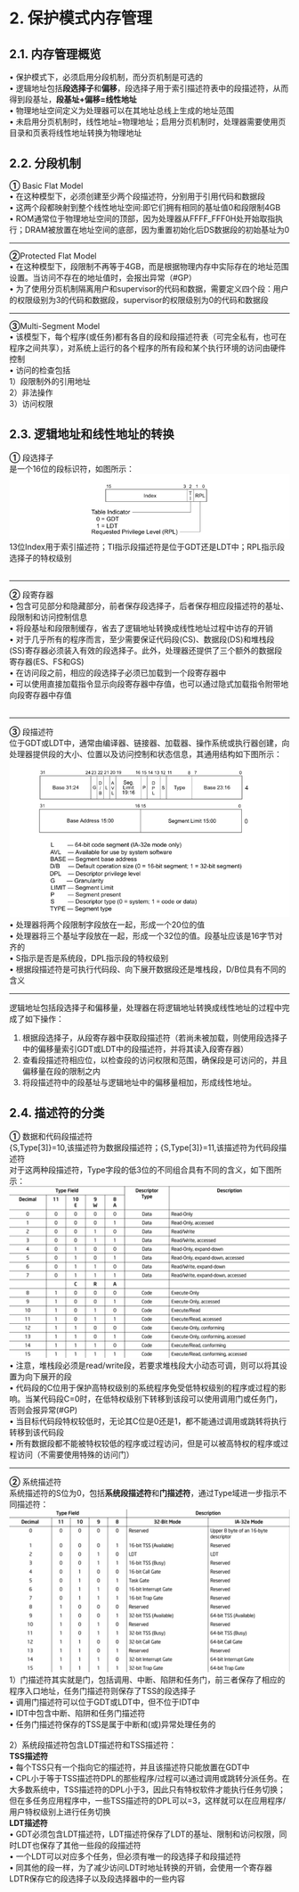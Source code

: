 # 2. 保护模式内存管理
## 2.1. 内存管理概览
• 保护模式下，必须启用分段机制，而分页机制是可选的<br>
• 逻辑地址包括**段选择子**和**偏移**，段选择子用于索引描述符表中的段描述符，从而得到段基址，**段基址+偏移=线性地址**<br>
• 物理地址空间定义为处理器可以在其地址总线上生成的地址范围<br>
• 未启用分页机制时，线性地址=物理地址；启用分页机制时，处理器需要使用页目录和页表将线性地址转换为物理地址
## 2.2. 分段机制
**①** Basic Flat Model<br> 
• 在这种模型下，必须创建至少两个段描述符，分别用于引用代码和数据段<br>
• 这两个段都映射到整个线性地址空间:即它们拥有相同的基址值0和段限制4GB<br>
• ROM通常位于物理地址空间的顶部，因为处理器从FFFF_FFF0H处开始取指执行；DRAM被放置在地址空间的底部，因为重置初始化后DS数据段的初始基址为0
***
**②**Protected Flat Model<br>
• 在这种模型下，段限制不再等于4GB，而是根据物理内存中实际存在的地址范围设置。当访问不存在的地址值时，会报出异常（#GP）<br>
• 为了使用分页机制隔离用户和supervisor的代码和数据，需要定义四个段：用户的权限级别为3的代码和数据段，supervisor的权限级别为0的代码和数据段<br>
***
**③**Multi-Segment Model<br>
• 该模型下，每个程序(或任务)都有各自的段和段描述符表（可完全私有，也可在程序之间共享），对系统上运行的各个程序的所有段和某个执行环境的访问由硬件控制<br>
• 访问的检查包括<br>
1）段限制外的引用地址<br>
2）非法操作<br>
3）访问权限
## 2.3. 逻辑地址和线性地址的转换
**①** 段选择子<br>
是一个16位的段标识符，如图所示：<br>
![段选择子](./images/1.png  "段选择子")<br>
13位Index用于索引描述符；TI指示段描述符是位于GDT还是LDT中；RPL指示段选择子的特权级别<br><br>
***
**②** 段寄存器<br>
• 包含可见部分和隐藏部分，前者保存段选择子，后者保存相应段描述符的基址、段限制和访问控制信息<br>
• 将段基址和段限制缓存，省去了逻辑地址转换成线性地址过程中访存的开销<br>
• 对于几乎所有的程序而言，至少需要保证代码段(CS)、数据段(DS)和堆栈段(SS)寄存器必须装入有效的段选择子。此外，处理器还提供了三个额外的数据段寄存器(ES、FS和GS)<br>
• 在访问段之前，相应的段选择子必须已加载到一个段寄存器中<br>
• 可以使用直接加载指令显示向段寄存器中存值，也可以通过隐式加载指令附带地向段寄存器中存值<br><br>
***
**③** 段描述符<br>
位于GDT或LDT中，通常由编译器、链接器、加载器、操作系统或执行器创建，向处理器提供段的大小、位置以及访问控制和状态信息，其通用结构如下图所示：<br>
![段描述符](./images/2.png  "段描述符")<br>
• 处理器将两个段限制字段放在一起，形成一个20位的值<br>
• 处理器将三个基址字段放在一起，形成一个32位的值。段基址应该是16字节对齐的<br>
• S指示是否是系统段，DPL指示段的特权级别<br>
• 根据段描述符是可执行代码段、向下展开数据段还是堆栈段，D/B位具有不同的含义<br>
***
逻辑地址包括段选择子和偏移量，处理器在将逻辑地址转换成线性地址的过程中完成了如下操作：<br>
1. 根据段选择子，从段寄存器中获取段描述符（若尚未被加载，则使用段选择子中的偏移量索引GDT或LDT中的段描述符，并将其读入段寄存器）
2. 查看段描述符相应位，以检查段的访问权限和范围，确保段是可访问的，并且偏移量在段的限制之内
3. 将段描述符中的段基址与逻辑地址中的偏移量相加，形成线性地址。
## 2.4. 描述符的分类
**①** 数据和代码段描述符<br>
{S,Type[3]}=10,该描述符为数据段描述符；{S,Type[3]}=11,该描述符为代码段描述符<br>
对于这两种段描述符，Type字段的低3位的不同组合具有不同的含义，如下图所示：<br>
![Type字段含义](./images/3.png  "Type字段含义")<br>
• 注意，堆栈段必须是read/write段，若要求堆栈段大小动态可调，则可以将其设置为向下展开的段<br>
• 代码段的C位用于保护高特权级别的系统程序免受低特权级别的程序或过程的影响。当某代码段C=0时，在低特权级别下转移到该段可以使用调用门或任务门，否则会报异常(#GP)<br>
• 当目标代码段特权较低时，无论其C位是0还是1，都不能通过调用或跳转将执行转移到该代码段<br>
• 所有数据段都不能被特权较低的程序或过程访问，但是可以被高特权的程序或过程访问（不需要使用特殊的访问门）
***
**②** 系统描述符<br>
系统描述符的S位为0，包括**系统段描述符**和**门描述符**，通过Type域进一步指示不同描述符：<br>
![Type字段含义](./images/4.png  "Type字段含义")<br>
1）门描述符其实就是门，包括调用、中断、陷阱和任务门，前三者保存了相应的程序入口地址，任务门描述符则保存了TSS的段选择子<br>
• 调用门描述符可以位于GDT或LDT中，但不位于IDT中<br>
• IDT中包含中断、陷阱和任务门描述符<br>
• 任务门描述符保存的TSS是属于中断和(或)异常处理任务的<br><br>
2）系统段描述符包含LDT描述符和TSS描述符：<br>
**TSS描述符**<br>
• 每个TSS只有一个指向它的描述符，并且该描述符只能放置在GDT中<br>
• CPL小于等于TSS描述符DPL的那些程序/过程可以通过调用或跳转分派任务。在大多数系统中，TSS描述符的DPL小于3，因此只有特权软件才能执行任务切换；但在多任务应用程序中，一些TSS描述符的DPL可以=3，这样就可以在应用程序/用户特权级别上进行任务切换<br>
**LDT描述符**<br>
• GDT必须包含LDT描述符，LDT描述符保存了LDT的基址、限制和访问权限，同时LDT也保存了其他一些段的段描述符<br>
• 一个LDT可以对应多个任务，但必须有唯一的段选择子和段描述符<br>
• 同其他的段一样，为了减少访问LDT时地址转换的开销，会使用一个寄存器LDTR保存它的段选择子以及段选择器中的一些内容  
